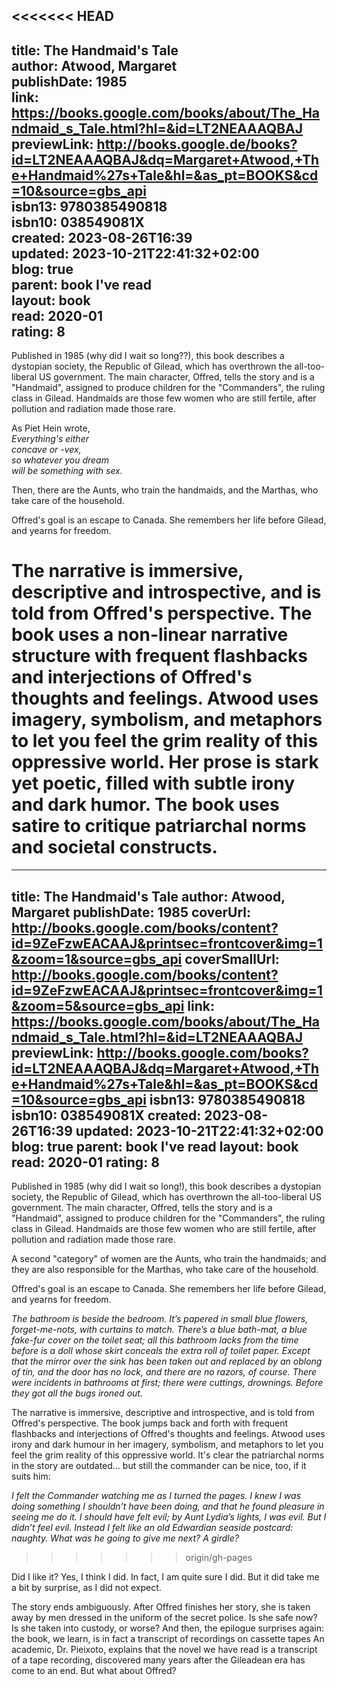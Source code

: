 <<<<<<< HEAD
---  
title: The Handmaid's Tale  
author: Atwood, Margaret  
publishDate: 1985  
link: https://books.google.com/books/about/The_Handmaid_s_Tale.html?hl=&id=LT2NEAAAQBAJ  
previewLink: http://books.google.de/books?id=LT2NEAAAQBAJ&dq=Margaret+Atwood,+The+Handmaid%27s+Tale&hl=&as_pt=BOOKS&cd=10&source=gbs_api  
isbn13: 9780385490818  
isbn10: 038549081X  
created: 2023-08-26T16:39  
updated: 2023-10-21T22:41:32+02:00  
blog: true  
parent: book I've read  
layout: book  
read: 2020-01  
rating: 8  
---  
  
Published in 1985 (why did I wait so long??), this book describes a dystopian society, the Republic of Gilead, which has overthrown the all-too-liberal US government. The main character, Offred, tells the story and is a "Handmaid", assigned to produce children for the "Commanders", the ruling class in Gilead. Handmaids are those few women who are still fertile, after pollution and radiation made those rare.  
  
As Piet Hein wrote,  
	_Everything's either    
	concave or -vex,    
	so whatever you dream    
	will be something with sex._  
	  
Then, there are the Aunts, who train the handmaids, and the Marthas, who take care of the household.    
  
Offred's goal is an escape to Canada. She remembers her life before Gilead, and yearns for freedom.   
  
The narrative is immersive, descriptive and introspective, and is told from Offred's perspective. The book uses a non-linear narrative structure with frequent flashbacks and interjections of Offred's thoughts and feelings. Atwood uses imagery, symbolism, and metaphors to let you feel the grim reality of this oppressive world. Her prose is stark yet poetic, filled with subtle irony and dark humor. The book uses satire to critique patriarchal norms and societal constructs.  
=======
---
title: The Handmaid's Tale
author: Atwood, Margaret
publishDate: 1985
coverUrl: http://books.google.com/books/content?id=9ZeFzwEACAAJ&printsec=frontcover&img=1&zoom=1&source=gbs_api
coverSmallUrl: http://books.google.com/books/content?id=9ZeFzwEACAAJ&printsec=frontcover&img=1&zoom=5&source=gbs_api
link: https://books.google.com/books/about/The_Handmaid_s_Tale.html?hl=&id=LT2NEAAAQBAJ
previewLink: http://books.google.com/books?id=LT2NEAAAQBAJ&dq=Margaret+Atwood,+The+Handmaid%27s+Tale&hl=&as_pt=BOOKS&cd=10&source=gbs_api
isbn13: 9780385490818
isbn10: 038549081X
created: 2023-08-26T16:39
updated: 2023-10-21T22:41:32+02:00
blog: true
parent: book I've read
layout: book
read: 2020-01
rating: 8
---
  
Published in 1985 (why did I wait so long!), this book describes a dystopian society, the Republic of Gilead, which has overthrown the all-too-liberal US government. The main character, Offred, tells the story and is a "Handmaid", assigned to produce children for the "Commanders", the ruling class in Gilead. Handmaids are those few women who are still fertile, after pollution and radiation made those rare.  
  
A second "category" of women are the Aunts, who train the handmaids; and they are also responsible for the Marthas, who take care of the household.    
  
Offred's goal is an escape to Canada. She remembers her life before Gilead, and yearns for freedom.   
  
_The bathroom is beside the bedroom. It’s papered in small blue flowers, forget-me-nots, with curtains to match. There’s a blue bath-mat, a blue fake-fur cover on the toilet seat; all this bathroom lacks from the time before is a doll whose skirt conceals the extra roll of toilet paper. Except that the mirror over the sink has been taken out and replaced by an oblong of tin, and the door has no lock, and there are no razors, of course. There were incidents in bathrooms at first; there were cuttings, drownings. Before they got all the bugs ironed out._  
  
  
  
The narrative is immersive, descriptive and introspective, and is told from Offred's perspective. The book jumps back and forth with frequent flashbacks and interjections of Offred's thoughts and feelings. Atwood uses irony and dark humour in her imagery, symbolism, and metaphors to let you feel the grim reality of this oppressive world. It's clear the patriarchal norms in the story are outdated... but still the commander can be nice, too, if it suits him:  
  
_I felt the Commander watching me as I turned the pages. I knew I was doing something I shouldn’t have been doing, and that he found pleasure in seeing me do it. I should have felt evil; by Aunt Lydia’s lights, I was evil. But I didn’t feel evil. Instead I felt like an old Edwardian seaside postcard: naughty. What was he going to give me next? A girdle?_  
>>>>>>> origin/gh-pages
  
Did I like it?  Yes, I think I did.  In fact, I am quite sure I did.  But it did take me a bit by surprise, as I did not expect.   
  
The story ends ambiguously. After Offred finishes her story, she is taken away by men dressed in the uniform of the secret police. Is she safe now?  Is she taken into custody, or worse? And then, the epilogue surprises again: the book, we learn, is in fact a transcript of recordings on cassette tapes An academic, Dr. Pieixoto, explains that the novel we have read is a transcript of a tape recording, discovered many years after the Gileadean era has come to an end. But what about Offred?  
